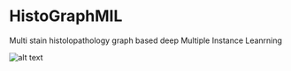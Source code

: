 # HistoGraphMIL
 Multi stain histolopathology graph based deep Multiple Instance Leanrning
 
 
![alt text](https://github.com/AmayaGS/MangoMIL/blob/main/graph_model.png?raw=true)
